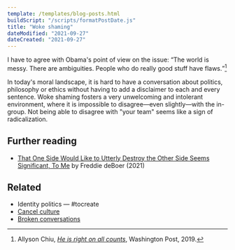 ```yaml
---
template: /templates/blog-posts.html
buildScript: "/scripts/formatPostDate.js"
title: "Woke shaming"
dateModified: "2021-09-27"
dateCreated: "2021-09-27"
---
```


I have to agree with Obama's point of view on the issue: <q>The world is messy. There are ambiguities. People who do really good stuff have flaws.</q>[^1]

In today's moral landscape, it is hard to have a conversation about politics, philosophy or ethics without having to add a disclaimer to each and every sentence. Woke shaming fosters a very unwelcoming and intolerant environment, where it is impossible to disagree—even slightly—with the in-group. Not being able to disagree with "your team" seems like a sign of radicalization.

## Further reading

- [That One Side Would Like to Utterly Destroy the Other Side Seems Significant, To Me](https://freddiedeboer.substack.com/p/that-one-side-would-like-to-utterly?token=eyJ1c2VyX2lkIjo0ODk4NTU1LCJwb3N0X2lkIjo0MjQxOTkxMCwiXyI6IldJaW5FIiwiaWF0IjoxNjMzOTY4NDI1LCJleHAiOjE2MzM5NzIwMjUsImlzcyI6InB1Yi0yOTU5MzciLCJzdWIiOiJwb3N0LXJlYWN0aW9uIn0.NsovkIZMXPB7agZWNdC2y1WuM79Ectn-CU3u4FP3Qes) by Freddie deBoer (2021)

## Related

- Identity politics — \#tocreate
- [Cancel culture](/notes/cancel-culture)
- [Broken conversations](/notes/broken-conversations)

[^1]: Allyson Chiu, _[He is right on all counts](https://www.washingtonpost.com/nation/2019/10/31/obama-woke-shaming-bipartisan-support-yang-coulter-gabbard/)_, Washington Post, 2019.
